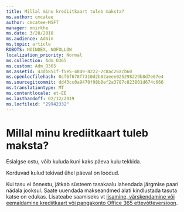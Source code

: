 ```yaml
---
title: Millal minu krediitkaart tuleb maksta?
ms.author: cmcatee
author: cmcatee-MSFT
manager: mnirkhe
ms.date: 3/20/2018
ms.audience: Admin
ms.topic: article
ROBOTS: NOINDEX, NOFOLLOW
localization_priority: Normal
ms.collection: Adm_O365
ms.custom: Adm_O365
ms.assetid: 43db851f-f5e5-4849-8222-2c8ac26acb60
ms.openlocfilehash: 0cf6f678f7310d2b82aeee025298229b8d7e67e4
ms.sourcegitcommit: dd43cc0a9470f98b8ef2a3787c823801d674c666
ms.translationtype: MT
ms.contentlocale: et-EE
ms.lasthandoff: 02/12/2019
ms.locfileid: "29942332"
---
```

# <a name="when-is-my-credit-card-charged"></a>Millal minu krediitkaart tuleb maksta?

Esialgse ostu, võib kuluda kuni kaks päeva kulu tekkida.
  
Korduvad kulud tekivad ühel päeval on loodud.
  
Kui tasu ei õnnestu, jätkab süsteem tasakaalu lahendada järgmise paari nädala jooksul. Saate uuendada makseandmed alati kindlustada tasuta katse on edukas. Lisateabe saamiseks vt [lisamine, värskendamine või eemaldamine krediitkaart või pangakonto Office 365 ettevõtteversioon](https://support.office.com/article/30ba9c83-50d8-4020-90ed-830a5b8c8724).
  

